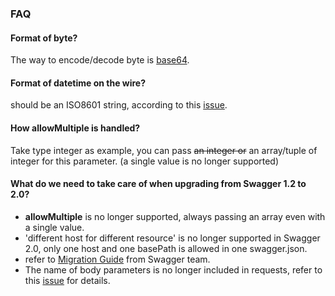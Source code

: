 ### FAQ

#### Format of byte?

The way to encode/decode byte is [base64](https://github.com/wordnik/swagger-spec/issues/50).

#### Format of datetime on the wire?

should be an ISO8601 string, according to this [issue](https://github.com/wordnik/swagger-spec/issues/95).


#### How **allowMultiple** is handled?

Take type integer as example, you can pass ~~an integer or~~ an array/tuple of integer for this parameter. (a single value is no longer supported)

#### What do we need to take care of when upgrading from Swagger 1.2 to 2.0?

 - **allowMultiple** is no longer supported, always passing an array even with a single value.
 - 'different host for different resource' is no longer supported in Swagger 2.0, only one host and one basePath is allowed in one swagger.json.
 - refer to [Migration Guide](https://github.com/swagger-api/swagger-spec/wiki/Swagger-1.2-to-2.0-Migration-Guide) from Swagger team.
 - The name of body parameters is no longer included in requests, refer to this [issue](https://github.com/mission-liao/pyswagg/issues/13) for details.
